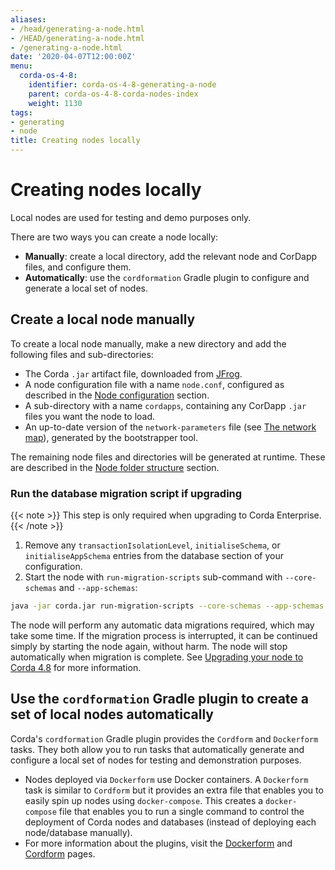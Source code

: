 ```yaml
---
aliases:
- /head/generating-a-node.html
- /HEAD/generating-a-node.html
- /generating-a-node.html
date: '2020-04-07T12:00:00Z'
menu:
  corda-os-4-8:
    identifier: corda-os-4-8-generating-a-node
    parent: corda-os-4-8-corda-nodes-index
    weight: 1130
tags:
- generating
- node
title: Creating nodes locally
---
```



# Creating nodes locally

Local nodes are used for testing and demo purposes only.

There are two ways you can create a node locally:
* __Manually__: create a local directory, add the relevant node and CorDapp files, and configure them.
* __Automatically__: use the `cordformation` Gradle plugin to configure and generate a local set of nodes.

## Create a local node manually

To create a local node manually, make a new directory and add the following files and sub-directories:

* The Corda `.jar` artifact file, downloaded from [JFrog](https://software.r3.com:443/artifactory/corda-releases/net/corda/corda/4.8.6/corda-4.8.6.jar/).
* A node configuration file with a name `node.conf`, configured as described in the [Node configuration](corda-configuration-file.md) section.
* A sub-directory with a name `cordapps`, containing any CorDapp `.jar` files you want the node to load.
* An up-to-date version of the `network-parameters` file (see [The network map](network-map.html#network-parameters)), generated by the bootstrapper tool.

The remaining node files and directories will be generated at runtime. These are described in the [Node folder structure](corda-configuration-file.md) section.

### Run the database migration script if upgrading

{{< note >}} This step is only required when upgrading to Corda Enterprise. {{< /note >}}

1. Remove any `transactionIsolationLevel`, `initialiseSchema`, or `initialiseAppSchema` entries from the database section of your configuration.
2. Start the node with `run-migration-scripts` sub-command with `--core-schemas` and `--app-schemas`:

```bash
java -jar corda.jar run-migration-scripts --core-schemas --app-schemas
```

The node will perform any automatic data migrations required, which may take some time. If the migration process is interrupted, it can be continued simply by starting the node again, without harm. The node will stop automatically when migration is complete. See [Upgrading your node to Corda 4.8](node-upgrade-notes.md) for more information.

## Use the `cordformation` Gradle plugin to create a set of local nodes automatically

Corda's `cordformation` Gradle plugin provides the `Cordform` and `Dockerform` tasks. They both allow you to run tasks that automatically generate and configure a local set of nodes for testing and demonstration purposes.

* Nodes deployed via `Dockerform` use Docker containers. A `Dockerform` task is similar to `Cordform` but it provides an extra file that enables you to easily spin up nodes using `docker-compose`. This creates a `docker-compose` file that enables you to run a single command to control the deployment of Corda nodes and databases (instead of deploying each node/database manually).
* For more information about the plugins, visit the [Dockerform](../../../../../en/platform/corda/4.8/open-source/generating-a-node-dockerform.md) and [Cordform](../../../../../en/platform/corda/4.8/open-source/generating-a-node-cordform.md) pages.
